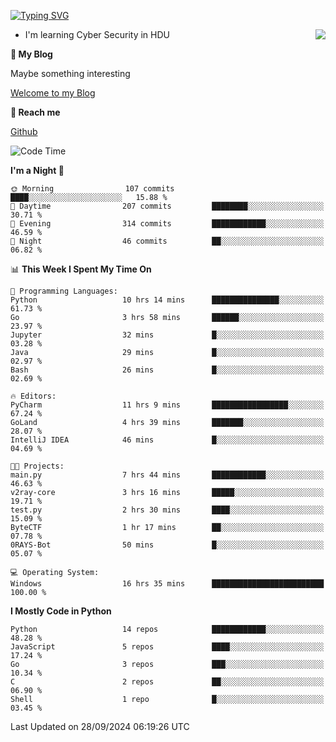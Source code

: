 [![Typing SVG](https://readme-typing-svg.herokuapp.com?font=Fira+Code&pause=1000&random=false&width=450&height=60&lines=Hello+%F0%9F%91%8B%F0%9F%8F%BB;I'm+JBNRZ)](https://git.io/typing-svg)

<a href="#">
  <img align="right" src="https://github-readme-stats.vercel.app/api?username=JBNRZ&show_icons=true&bg_color=15,f2f7fd,E0EAFC" />
</a>

- I'm learning Cyber Security in HDU

 **🌱 My Blog**

Maybe something interesting

[Welcome to my Blog](https://jbnrz.com.cn/)

 **💬 Reach me** 

[Github](https://github.com/JBNRZ)


<!--START_SECTION:waka-->
![Code Time](http://img.shields.io/badge/Code%20Time-681%20hrs%2033%20mins-blue)

**I'm a Night 🦉** 

```text
🌞 Morning                107 commits         ████░░░░░░░░░░░░░░░░░░░░░   15.88 % 
🌆 Daytime                207 commits         ████████░░░░░░░░░░░░░░░░░   30.71 % 
🌃 Evening                314 commits         ████████████░░░░░░░░░░░░░   46.59 % 
🌙 Night                  46 commits          ██░░░░░░░░░░░░░░░░░░░░░░░   06.82 % 
```


📊 **This Week I Spent My Time On** 

```text
💬 Programming Languages: 
Python                   10 hrs 14 mins      ███████████████░░░░░░░░░░   61.73 % 
Go                       3 hrs 58 mins       ██████░░░░░░░░░░░░░░░░░░░   23.97 % 
Jupyter                  32 mins             █░░░░░░░░░░░░░░░░░░░░░░░░   03.28 % 
Java                     29 mins             █░░░░░░░░░░░░░░░░░░░░░░░░   02.97 % 
Bash                     26 mins             █░░░░░░░░░░░░░░░░░░░░░░░░   02.69 % 

🔥 Editors: 
PyCharm                  11 hrs 9 mins       █████████████████░░░░░░░░   67.24 % 
GoLand                   4 hrs 39 mins       ███████░░░░░░░░░░░░░░░░░░   28.07 % 
IntelliJ IDEA            46 mins             █░░░░░░░░░░░░░░░░░░░░░░░░   04.69 % 

🐱‍💻 Projects: 
main.py                  7 hrs 44 mins       ████████████░░░░░░░░░░░░░   46.63 % 
v2ray-core               3 hrs 16 mins       █████░░░░░░░░░░░░░░░░░░░░   19.71 % 
test.py                  2 hrs 30 mins       ████░░░░░░░░░░░░░░░░░░░░░   15.09 % 
ByteCTF                  1 hr 17 mins        ██░░░░░░░░░░░░░░░░░░░░░░░   07.78 % 
0RAYS-Bot                50 mins             █░░░░░░░░░░░░░░░░░░░░░░░░   05.07 % 

💻 Operating System: 
Windows                  16 hrs 35 mins      █████████████████████████   100.00 % 
```

**I Mostly Code in Python** 

```text
Python                   14 repos            ████████████░░░░░░░░░░░░░   48.28 % 
JavaScript               5 repos             ████░░░░░░░░░░░░░░░░░░░░░   17.24 % 
Go                       3 repos             ███░░░░░░░░░░░░░░░░░░░░░░   10.34 % 
C                        2 repos             ██░░░░░░░░░░░░░░░░░░░░░░░   06.90 % 
Shell                    1 repo              █░░░░░░░░░░░░░░░░░░░░░░░░   03.45 % 
```




 Last Updated on 28/09/2024 06:19:26 UTC
<!--END_SECTION:waka-->
